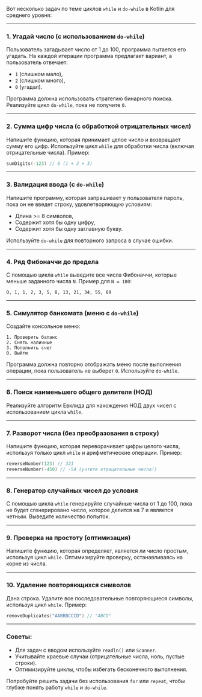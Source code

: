 Вот несколько задач по теме циклов `while` и `do-while` в Kotlin для среднего уровня:

---

### **1. Угадай число (с использованием `do-while`)**
Пользователь загадывает число от 1 до 100, программа пытается его угадать. На каждой итерации программа предлагает вариант, а пользователь отвечает:
- `1` (слишком мало),
- `2` (слишком много),
- `0` (угадал).

Программа должна использовать стратегию бинарного поиска. Реализуйте цикл `do-while`, пока не получите `0`.

---

### **2. Сумма цифр числа (с обработкой отрицательных чисел)**
Напишите функцию, которая принимает целое число и возвращает сумму его цифр. Используйте цикл `while` для обработки числа (включая отрицательные числа). Пример:
```kotlin
sumDigits(-123) // 6 (1 + 2 + 3)
```

---

### **3. Валидация ввода (с `do-while`)**
Напишите программу, которая запрашивает у пользователя пароль, пока он не введет строку, удовлетворяющую условиям:
- Длина >= 8 символов,
- Содержит хотя бы одну цифру,
- Содержит хотя бы одну заглавную букву.

Используйте `do-while` для повторного запроса в случае ошибки.

---

### **4. Ряд Фибоначчи до предела**
С помощью цикла `while` выведите все числа Фибоначчи, которые меньше заданного числа `N`. Пример для `N = 100`:
```
0, 1, 1, 2, 3, 5, 8, 13, 21, 34, 55, 89
```

---

### **5. Симулятор банкомата (меню с `do-while`)**
Создайте консольное меню:
```
1. Проверить баланс
2. Снять наличные
3. Пополнить счет
0. Выйти
```
Программа должна повторно отображать меню после выполнения операции, пока пользователь не выберет `0`. Используйте `do-while`.

---

### **6. Поиск наименьшего общего делителя (НОД)**
Реализуйте алгоритм Евклида для нахождения НОД двух чисел с использованием цикла `while`.

---

### **7. Разворот числа (без преобразования в строку)**
Напишите функцию, которая переворачивает цифры целого числа, используя только цикл `while` и арифметические операции. Пример:
```kotlin
reverseNumber(123) // 321
reverseNumber(-450) // -54 (учтите отрицательные числа!)
```

---

### **8. Генератор случайных чисел до условия**
С помощью цикла `while` генерируйте случайные числа от 1 до 100, пока не будет сгенерировано число, которое делится на 7 и является четным. Выведите количество попыток.

---

### **9. Проверка на простоту (оптимизация)**
Напишите функцию, которая определяет, является ли число простым, используя цикл `while`. Оптимизируйте проверку, останавливаясь на корне из числа.

---

### **10. Удаление повторяющихся символов**
Дана строка. Удалите все последовательные повторяющиеся символы, используя цикл `while`. Пример:
```kotlin
removeDuplicates("AABBBCCCD") // "ABCD"
```

---

### Советы:
- Для задач с вводом используйте `readln()` или `Scanner`.
- Учитывайте краевые случаи (отрицательные числа, ноль, пустые строки).
- Оптимизируйте циклы, чтобы избегать бесконечного выполнения.

Попробуйте решить задачи без использования `for` или `repeat`, чтобы глубже понять работу `while` и `do-while`.
